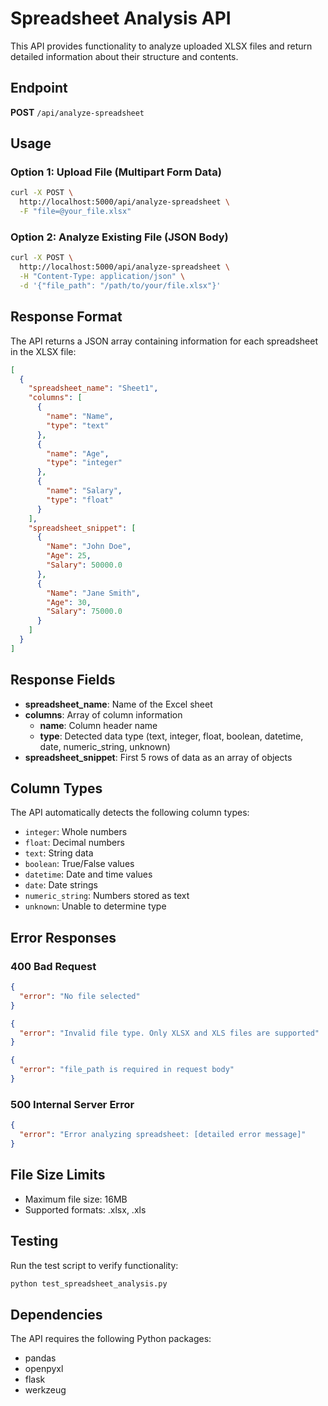 # Spreadsheet Analysis API

This API provides functionality to analyze uploaded XLSX files and return detailed information about their structure and contents.

## Endpoint

**POST** `/api/analyze-spreadsheet`

## Usage

### Option 1: Upload File (Multipart Form Data)

```bash
curl -X POST \
  http://localhost:5000/api/analyze-spreadsheet \
  -F "file=@your_file.xlsx"
```

### Option 2: Analyze Existing File (JSON Body)

```bash
curl -X POST \
  http://localhost:5000/api/analyze-spreadsheet \
  -H "Content-Type: application/json" \
  -d '{"file_path": "/path/to/your/file.xlsx"}'
```

## Response Format

The API returns a JSON array containing information for each spreadsheet in the XLSX file:

```json
[
  {
    "spreadsheet_name": "Sheet1",
    "columns": [
      {
        "name": "Name",
        "type": "text"
      },
      {
        "name": "Age",
        "type": "integer"
      },
      {
        "name": "Salary",
        "type": "float"
      }
    ],
    "spreadsheet_snippet": [
      {
        "Name": "John Doe",
        "Age": 25,
        "Salary": 50000.0
      },
      {
        "Name": "Jane Smith",
        "Age": 30,
        "Salary": 75000.0
      }
    ]
  }
]
```

## Response Fields

- **spreadsheet_name**: Name of the Excel sheet
- **columns**: Array of column information
  - **name**: Column header name
  - **type**: Detected data type (text, integer, float, boolean, datetime, date, numeric_string, unknown)
- **spreadsheet_snippet**: First 5 rows of data as an array of objects

## Column Types

The API automatically detects the following column types:

- `integer`: Whole numbers
- `float`: Decimal numbers
- `text`: String data
- `boolean`: True/False values
- `datetime`: Date and time values
- `date`: Date strings
- `numeric_string`: Numbers stored as text
- `unknown`: Unable to determine type

## Error Responses

### 400 Bad Request

```json
{
  "error": "No file selected"
}
```

```json
{
  "error": "Invalid file type. Only XLSX and XLS files are supported"
}
```

```json
{
  "error": "file_path is required in request body"
}
```

### 500 Internal Server Error

```json
{
  "error": "Error analyzing spreadsheet: [detailed error message]"
}
```

## File Size Limits

- Maximum file size: 16MB
- Supported formats: .xlsx, .xls

## Testing

Run the test script to verify functionality:

```bash
python test_spreadsheet_analysis.py
```

## Dependencies

The API requires the following Python packages:

- pandas
- openpyxl
- flask
- werkzeug
